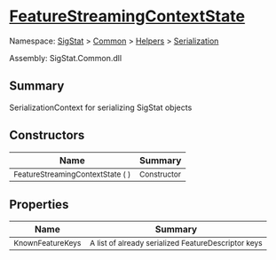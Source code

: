 # [FeatureStreamingContextState](./FeatureStreamingContextState.md)

Namespace: [SigStat]() > [Common](./../../README.md) > [Helpers](./../README.md) > [Serialization](./README.md)

Assembly: SigStat.Common.dll

## Summary
SerializationContext for serializing SigStat objects

## Constructors

| Name | Summary | 
| --- | --- | 
| <sub>FeatureStreamingContextState (  )</sub><div style="pointer-events:none; cursor:default; width=200;"></div>| <sub>Constructor</sub>| <br>


## Properties

| Name | Summary | 
| --- | --- | 
| <sub>KnownFeatureKeys</sub><div style="pointer-events:none; cursor:default; width=200;"></div>| <sub>A list of already serialized FeatureDescriptor keys</sub>| <br>


